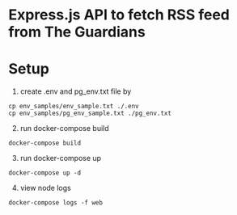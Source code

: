 # Express.js API to fetch RSS feed from The Guardians

# Setup

1. create .env and pg_env.txt file by
```
cp env_samples/env_sample.txt ./.env
cp env_samples/pg_env_sample.txt ./pg_env.txt
```

2. run docker-compose build
```
docker-compose build
```

3. run docker-compose up
```
docker-compose up -d
```

4. view node logs
```
docker-compose logs -f web
```